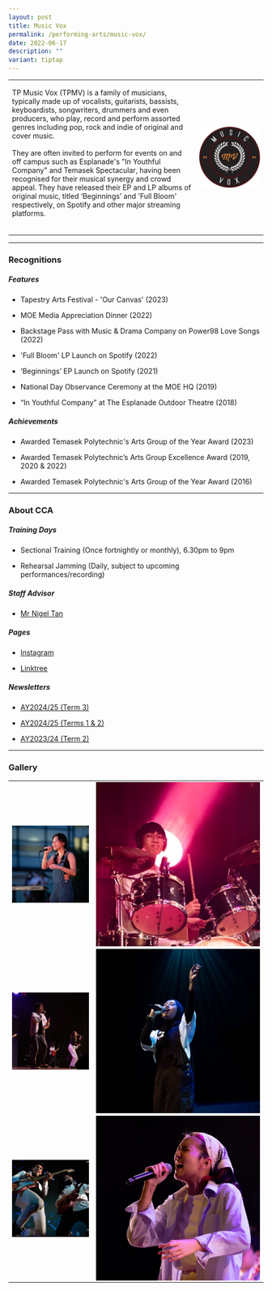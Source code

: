 ```yaml
---
layout: post
title: Music Vox
permalink: /performing-arts/music-vox/
date: 2022-06-17
description: ""
variant: tiptap
---
```

<table style="minWidth: 50px">
<colgroup>
<col>
<col>
</colgroup>
<tbody>
<tr>
<td rowspan="1" colspan="1">
<p>TP Music Vox (TPMV) is a family of musicians, typically made up of vocalists,
guitarists, bassists, keyboardists, songwriters, drummers and even producers,
who play, record and perform assorted genres including pop, rock and indie
of original and cover music.
<br>
<br>They are often invited to perform for events on and off campus such as
Esplanade's "In Youthful Company" and Temasek Spectacular, having been
recognised for their musical synergy and crowd appeal. They have released
their EP and LP albums of original music, titled ‘Beginnings’ and 'Full
Bloom' respectively, on Spotify and other major streaming platforms.
<br>
<br>
</p>
</td>
<td rowspan="1" colspan="1">
<div class="isomer-image-wrapper">
<img style="display:block;margin-left:auto;margin-right:auto;" height="auto" width="100%" alt="Music Vox" src="/images/Arts/MV/MV_logo.png">
</div>
</td>
</tr>
</tbody>
</table>
<hr>
<h3>Recognitions</h3>
<h5>Features</h5>
<ul data-tight="true" class="tight">
<li>
<p>Tapestry Arts Festival - 'Our Canvas' (2023)</p>
</li>
<li>
<p>MOE Media Appreciation Dinner (2022)</p>
</li>
<li>
<p>Backstage Pass with Music &amp; Drama Company on Power98 Love Songs (2022)</p>
</li>
<li>
<p>'Full Bloom' LP Launch on Spotify (2022)</p>
</li>
<li>
<p>‘Beginnings’ EP Launch on Spotify (2021)</p>
</li>
<li>
<p>National Day Observance Ceremony at the MOE HQ (2019)</p>
</li>
<li>
<p>“In Youthful Company” at The Esplanade Outdoor Theatre (2018)</p>
</li>
</ul>
<h5>Achievements</h5>
<ul data-tight="true" class="tight">
<li>
<p>Awarded Temasek Polytechnic's Arts Group of the Year Award (2023)</p>
</li>
<li>
<p>Awarded Temasek Polytechnic’s Arts Group Excellence Award (2019, 2020
&amp; 2022)</p>
</li>
<li>
<p>Awarded Temasek Polytechnic's Arts Group of the Year Award (2016)</p>
</li>
</ul>
<hr>
<h3>About CCA</h3>
<h5>Training Days</h5>
<ul data-tight="true" class="tight">
<li>
<p>Sectional Training (Once fortnightly or monthly), 6.30pm to 9pm</p>
</li>
<li>
<p>Rehearsal Jamming (Daily, subject to upcoming performances/recording)</p>
</li>
</ul>
<h5>Staff Advisor</h5>
<ul data-tight="true" class="tight">
<li>
<p><a href="mailto:nigel_tan@tp.edu.sg" rel="noopener noreferrer nofollow" target="_blank">Mr Nigel Tan</a> 
<br>
</p>
</li>
</ul>
<h5>Pages</h5>
<ul data-tight="true" class="tight">
<li>
<p><a href="https://www.instagram.com/tpmusicvox" rel="noopener noreferrer nofollow" target="_blank">Instagram</a>
</p>
</li>
<li>
<p><a href="https://linktr.ee/MusicVoxTP" rel="noopener noreferrer nofollow" target="_blank">Linktree</a>
</p>
</li>
</ul>
<p></p>
<h5>Newsletters</h5>
<ul data-tight="true" class="tight">
<li>
<p><a href="https://for.edu.sg/tpmvay2425term3" rel="noopener nofollow" target="_blank">AY2024/25 (Term 3)</a>
</p>
</li>
<li>
<p><a href="https://for.edu.sg/tpmvay2425terms1and2" rel="noopener nofollow" target="_blank">AY2024/25 (Terms 1 &amp; 2)</a>
</p>
</li>
<li>
<p><a href="https://for.edu.sg/tpmvay2324term2" rel="noopener nofollow" target="_blank">AY2023/24 (Term 2)</a>
</p>
</li>
</ul>
<hr>
<h3>Gallery</h3>
<table style="minWidth: 50px">
<colgroup>
<col>
<col>
</colgroup>
<tbody>
<tr>
<td rowspan="1" colspan="1">
<div class="isomer-image-wrapper">
<img style="display:block;margin-left:auto;margin-right:auto;" height="auto" width="100%" alt="Musicvox" src="/images/Arts/MV/MV_pic_1.jpg">
</div>
</td>
<td rowspan="1" colspan="1">
<div class="isomer-image-wrapper">
<img style="display:block;margin-left:auto;margin-right:auto;" height="auto" width="100%" alt="Musicvox" src="/images/Arts/MV/MV_pic_2.jpg">
</div>
</td>
</tr>
<tr>
<td rowspan="1" colspan="1">
<div class="isomer-image-wrapper">
<img style="display:block;margin-left:auto;margin-right:auto;" height="auto" width="100%" alt="Musicvox" src="/images/Arts/MV/MV_pic_3.jpg">
</div>
</td>
<td rowspan="1" colspan="1">
<div class="isomer-image-wrapper">
<img style="display:block;margin-left:auto;margin-right:auto;" height="auto" width="100%" alt="Musicvox" src="/images/Arts/MV/MV_pic_4.jpg">
</div>
</td>
</tr>
<tr>
<td rowspan="1" colspan="1">
<div class="isomer-image-wrapper">
<img style="display:block;margin-left:auto;margin-right:auto;" height="auto" width="100%" alt="Musicvox" src="/images/Arts/MV/MV_pic_5.jpg">
</div>
</td>
<td rowspan="1" colspan="1">
<div class="isomer-image-wrapper">
<img style="display:block;margin-left:auto;margin-right:auto;" height="auto" width="100%" alt="Musicvox" src="/images/Arts/MV/MV_pic_6.jpg">
</div>
</td>
</tr>
</tbody>
</table>
<p></p>